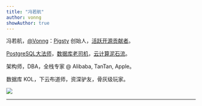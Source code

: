 ```yaml
---
title: "冯若航"
author: vonng
showAuthor: true
---
```


冯若航，[@Vonng](https://github.com/Vonng)：[Pigsty](https://pgsty.com) 创始人，[活跃](https://committers.top/china)[开源贡献者](https://gitstar-ranking.com/Vonng)。

[PostgreSQL大法师](/pg)，[数据库老司机](/db)，[云计算泥石流](/cloud)。

架构师，DBA，全栈专家 @ Alibaba, TanTan, Apple。

数据库 KOL，下云布道师，资深驴友，骨灰级玩家。

![](img/vonng.jpg)

--------